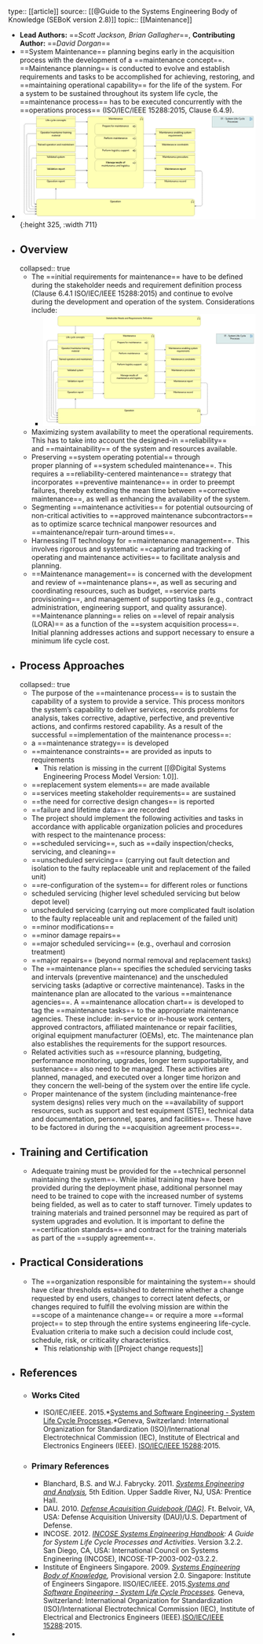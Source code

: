 type:: [[article]]
source:: [[@Guide to the Systems Engineering Body of Knowledge (SEBoK version 2.8)]]
topic:: [[Maintenance]]

- **Lead Authors:** ==*Scott Jackson, Brian Gallagher*==, **Contributing Author:** ==*David Dorgan*==
- ==System Maintenance== planning begins early in the acquisition process with the development of a ==maintenance concept==. ==Maintenance planning== is conducted to evolve and establish requirements and tasks to be accomplished for achieving, restoring, and ==maintaining operational capability== for the life of the system. For a system to be sustained throughout its system life cycle, the ==maintenance process== has to be executed concurrently with the ==operations process== (ISO/IEC/IEEE 15288:2015, Clause 6.4.9).
- ![image.png](../assets/image_1689762871422_0.png){:height 325, :width 711}
- ## Overview
  collapsed:: true
	- The ==initial requirements for maintenance== have to be defined during the stakeholder needs and requirement definition process (Clause 6.4.1 ISO/IEC/IEEE 15288:2015) and continue to evolve during the development and operation of the system. Considerations include:
		- ![image.png](../assets/image_1689763274010_0.png)
	- Maximizing system availability to meet the operational requirements. This has to take into account the designed-in ==reliability== and ==maintainability== of the system and resources available.
	- Preserving ==system operating potential== through proper planning of ==system scheduled maintenance==. This requires a ==reliability-centered maintenance== strategy that incorporates ==preventive maintenance== in order to preempt failures, thereby extending the mean time between ==corrective maintenance==, as well as enhancing the availability of the system.
	- Segmenting ==maintenance activities== for potential outsourcing of non-critical activities to ==approved maintenance subcontractors== as to optimize scarce technical manpower resources and ==maintenance/repair turn-around times==.
	- Harnessing IT technology for ==maintenance management==. This involves rigorous and systematic ==capturing and tracking of operating and maintenance activities== to facilitate analysis and planning.
	- ==Maintenance management== is concerned with the development and review of ==maintenance plans==, as well as securing and coordinating resources, such as budget, ==service parts provisioning==, and management of supporting tasks (e.g., contract administration, engineering support, and quality assurance). ==Maintenance planning== relies on ==level of repair analysis (LORA)== as a function of the ==system acquisition process==. Initial planning addresses actions and support necessary to ensure a minimum life cycle cost.
- ## Process Approaches
  collapsed:: true
	- The purpose of the ==maintenance process== is to sustain the capability of a system to provide a service. This process monitors the system’s capability to deliver services, records problems for analysis, takes corrective, adaptive, perfective, and preventive actions, and confirms restored capability. As a result of the successful ==implementation of the maintenance process==:
	- a ==maintenance strategy== is developed
	- ==maintenance constraints== are provided as inputs to requirements
		- This relation is missing in the current [[@Digital Systems Engineering Process Model Version: 1.0]].
	- ==replacement system elements== are made available
	- ==services meeting stakeholder requirements== are sustained
	- ==the need for corrective design changes== is reported
	- ==failure and lifetime data== are recorded
	- The project should implement the following activities and tasks in accordance with applicable organization policies and procedures with respect to the maintenance process:
	- ==scheduled servicing==, such as ==daily inspection/checks, servicing, and cleaning==
	- ==unscheduled servicing== (carrying out fault detection and isolation to the faulty replaceable unit and replacement of the failed unit)
	- ==re-configuration of the system== for different roles or functions
	- scheduled servicing (higher level scheduled servicing but below depot level)
	- unscheduled servicing (carrying out more complicated fault isolation to the faulty replaceable unit and replacement of the failed unit)
	- ==minor modifications==
	- ==minor damage repairs==
	- ==major scheduled servicing== (e.g., overhaul and corrosion treatment)
	- ==major repairs== (beyond normal removal and replacement tasks)
	- The ==maintenance plan== specifies the scheduled servicing tasks and intervals (preventive maintenance) and the unscheduled servicing tasks (adaptive or corrective maintenance). Tasks in the maintenance plan are allocated to the various ==maintenance agencies==. A ==maintenance allocation chart== is developed to tag the ==maintenance tasks== to the appropriate maintenance agencies. These include: in-service or in-house work centers, approved contractors, affiliated maintenance or repair facilities, original equipment manufacturer (OEMs), etc. The maintenance plan also establishes the requirements for the support resources.
	- Related activities such as ==resource planning, budgeting, performance monitoring, upgrades, longer term supportability, and sustenance== also need to be managed. These activities are planned, managed, and executed over a longer time horizon and they concern the well-being of the system over the entire life cycle.
	- Proper maintenance of the system (including maintenance-free system designs) relies very much on the ==availability of support resources, such as support and test equipment (STE), technical data and documentation, personnel, spares, and facilities==. These have to be factored in during the ==acquisition agreement process==.
- ## Training and Certification
	- Adequate training must be provided for the ==technical personnel maintaining the system==. While initial training may have been provided during the deployment phase, additional personnel may need to be trained to cope with the increased number of systems being fielded, as well as to cater to staff turnover. Timely updates to training materials and trained personnel may be required as part of system upgrades and evolution. It is important to define the ==certification standards== and contract for the training materials as part of the ==supply agreement==.
- ## Practical Considerations
	- The ==organization responsible for maintaining the system== should have clear thresholds established to determine whether a change requested by end users, changes to correct latent defects, or changes required to fulfill the evolving mission are within the ==scope of a maintenance change== or require a more ==formal project== to step through the entire systems engineering life-cycle. Evaluation criteria to make such a decision could include cost, schedule, risk, or criticality characteristics.
		- This relationship with [[Project change requests]]
- ## References
	- ### Works Cited
		- ISO/IEC/IEEE. 2015.*[Systems and Software Engineering - System Life Cycle Processes](https://sebokwiki.org/wiki/ISO/IEC/IEEE_15288).*Geneva, Switzerland: International Organization for Standardization (ISO)/International Electrotechnical Commission (IEC), Institute of Electrical and Electronics Engineers (IEEE). [ISO/IEC/IEEE 15288](https://sebokwiki.org/wiki/ISO/IEC/IEEE_15288):2015.
	- ### Primary References
		- Blanchard, B.S. and W.J. Fabrycky. 2011. *[Systems Engineering and Analysis](https://sebokwiki.org/wiki/Systems_Engineering_and_Analysis),* 5th Edition. Upper Saddle River, NJ, USA: Prentice Hall.
		- DAU. 2010. *[Defense Acquisition Guidebook (DAG)](https://sebokwiki.org/wiki/Defense_Acquisition_Guidebook_(DAG))*. Ft. Belvoir, VA, USA: Defense Acquisition University (DAU)/U.S. Department of Defense.
		- INCOSE. 2012. *[INCOSE Systems Engineering Handbook](https://sebokwiki.org/wiki/INCOSE_Systems_Engineering_Handbook): A Guide for System Life Cycle Processes and Activities*. Version 3.2.2. San Diego, CA, USA: International Council on Systems Engineering (INCOSE), INCOSE-TP-2003-002-03.2.2.
		- Institute of Engineers Singapore. 2009. *[Systems Engineering Body of Knowledge](https://sebokwiki.org/wiki/Systems_Engineering_Body_of_Knowledge_(Singapore)),* Provisional version 2.0. Singapore: Institute of Engineers Singapore.
		  IISO/IEC/IEEE. 2015.*[Systems and Software Engineering - System Life Cycle Processes](https://sebokwiki.org/wiki/ISO/IEC/IEEE_15288).* Geneva, Switzerland: International Organization for Standardization (ISO)/International Electrotechnical Commission (IEC), Institute of Electrical and Electronics Engineers (IEEE).[ISO/IEC/IEEE 15288](https://sebokwiki.org/wiki/ISO/IEC/IEEE_15288):2015.
-